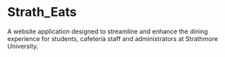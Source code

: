 # Strath_Eats
A website application designed to streamline and enhance the dining experience for students, cafeteria staff and administrators at Strathmore University.
